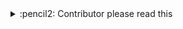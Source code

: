 <!-- See https://github.com/check-spelling/check-spelling/wiki/Configuration-Examples%3A-advice --> <!-- markdownlint-disable MD033 MD041 -->
<details>
<summary>
:pencil2: Contributor please read this
</summary>

By default the command suggestion will generate a file named based on your commit. That's generally ok as long as you add the file to your commit. Someone can reorganize it later.

If the listed items are:

* ... **misspelled**, then please *correct* them instead of using the command.
* ... *names*, please add them to `.github/actions/spelling/allow/names.txt`.
* ... APIs, you can add them to a file in `.github/actions/spelling/allow/`.
* ... just things you're using, please add them to an appropriate file in `.github/actions/spelling/expect/`.
* ... tokens you only need in one place and shouldn't *generally be used*, you can add an item in an appropriate file in `.github/actions/spelling/patterns/`.

See the `README.md` in each directory for more information.

:microscope: You can test your commits **without** *appending* to a PR by creating a new branch with that extra change and pushing it to your fork. The [check-spelling](https://github.com/marketplace/actions/check-spelling) action will run in response to your **push** -- it doesn't require an open pull request. By using such a branch, you can limit the number of typos your peers see you make. :wink:


<details><summary>If the flagged items are :exploding_head: false positives</summary>

If items relate to a ...
* binary file (or some other file you wouldn't want to check at all).

  Please add a file path to the `excludes.txt` file matching the containing file.

  File paths are Perl 5 Regular Expressions - you can [test](
https://www.regexplanet.com/advanced/perl/) yours before committing to verify it will match your files.

  `^` refers to the file's path from the root of the repository, so `^README\.md$` would exclude [README.md](
../tree/HEAD/README.md) (on whichever branch you're using).

* well-formed pattern.

  If you can write a [pattern](
https://github.com/check-spelling/check-spelling/wiki/Configuration-Examples:-patterns
) that would match it,
  try adding it to the `patterns.txt` file.

  Patterns are Perl 5 Regular Expressions - you can [test](
https://www.regexplanet.com/advanced/perl/) yours before committing to verify it will match your lines.

  Note that patterns can't match multiline strings.
</details>

</details>
